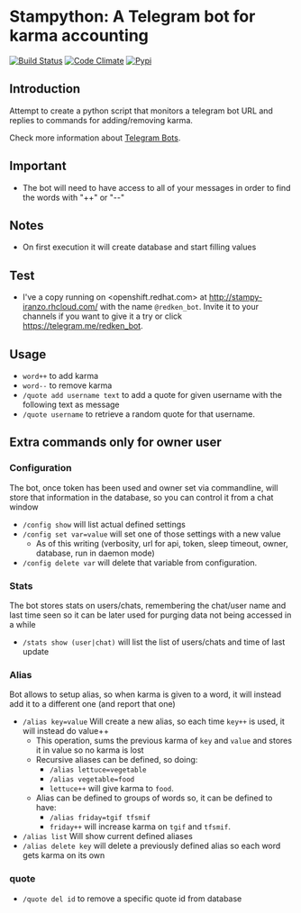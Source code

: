 # Stampython: A Telegram bot for karma accounting

[![Build Status](https://travis-ci.org/iranzo/stampython.svg?branch=master)](https://travis-ci.org/iranzo/stampython)
[![Code Climate](https://codeclimate.com/github/iranzo/stampython/badges/gpa.svg)](https://codeclimate.com/github/iranzo/stampython)
[![Pypi](http://img.shields.io/pypi/v/stampython.svg)](https://pypi.python.org/pypi/stampython/)

## Introduction
Attempt to create a python script that monitors a telegram bot URL and replies to commands for adding/removing karma.

Check more information about [Telegram Bots](https://core.telegram.org/bots/).

## Important
- The bot will need to have access to all of your messages in order to find the words with "++" or "--"

## Notes
- On first execution it will create database and start filling values

## Test
- I've a copy running on <openshift.redhat.com> at <http://stampy-iranzo.rhcloud.com/> with the name `@redken_bot`. Invite it to your channels if you want to give it a try or click <https://telegram.me/redken_bot>.

## Usage
- `word++` to add karma
- `word--` to remove karma
- `/quote add username text` to add a quote for given username with the following text as message
- `/quote username` to retrieve a random quote for that username.


## Extra commands only for owner user
### Configuration
The bot, once token has been used and owner set via commandline, will store that information in the database, so you can control it from a chat window

- `/config show` will list actual defined settings
- `/config set var=value` will set one of those settings with a new value
    - As of this writing (verbosity, url for api, token, sleep timeout, owner, database, run in daemon mode)
- `/config delete var` will delete that variable from configuration.

### Stats
The bot stores stats on users/chats, remembering the chat/user name and last time seen so it can be later used for purging data not being accessed in a while
- `/stats show (user|chat)` will list the list of users/chats and time of last update

### Alias
Bot allows to setup alias, so when karma is given to a word, it will instead add it to a different one (and report that one)
- `/alias key=value` Will create a new alias, so each time `key++` is used, it will instead do value++
    - This operation, sums the previous karma of `key` and `value` and stores it in value so no karma is lost
    - Recursive aliases can be defined, so doing:
        - `/alias lettuce=vegetable`
        - `/alias vegetable=food`
        - `lettuce++` will give karma to `food`.
    - Alias can be defined to groups of words so, it can be defined to have:
        - `/alias friday=tgif tfsmif`
        - `friday++` will increase karma on `tgif` and `tfsmif`.
- `/alias list` Will show current defined aliases
- `/alias delete key` will delete a previously defined alias so each word gets karma on its own

### quote
- `/quote del id` to remove a specific quote id from database
